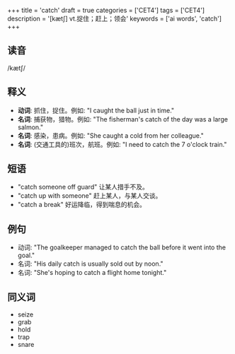 +++
title = 'catch'
draft = true
categories = ['CET4']
tags = ['CET4']
description = '[kæt∫] vt.捉住；赶上；领会'
keywords = ['ai words', 'catch']
+++

## 读音
/kætʃ/

## 释义
- **动词**: 抓住，捉住。例如: "I caught the ball just in time."
- **名词**: 捕获物，猎物。例如: "The fisherman's catch of the day was a large salmon."
- **名词**: 感染，患病。例如: "She caught a cold from her colleague."
- **名词**: (交通工具的)班次，航班。例如: "I need to catch the 7 o'clock train."

## 短语
- "catch someone off guard" 让某人措手不及。
- "catch up with someone" 赶上某人，与某人交谈。
- "catch a break" 好运降临，得到喘息的机会。

## 例句
- 动词: "The goalkeeper managed to catch the ball before it went into the goal."
- 名词: "His daily catch is usually sold out by noon."
- 名词: "She's hoping to catch a flight home tonight."

## 同义词
- seize
- grab
- hold
- trap
- snare
